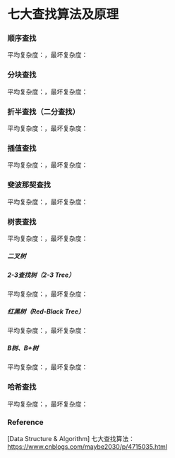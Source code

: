 # 七大查找算法及原理

### 顺序查找

平均复杂度：，最坏复杂度：

### 分块查找

平均复杂度：，最坏复杂度：

### 折半查找（二分查找）

平均复杂度：，最坏复杂度：

### 插值查找

平均复杂度：，最坏复杂度：

### 斐波那契查找

平均复杂度：，最坏复杂度：

### 树表查找

平均复杂度：，最坏复杂度：

##### 二叉树

##### 2-3查找树（2-3 Tree）

平均复杂度：，最坏复杂度：

##### 红黑树（Red-Black Tree）

平均复杂度：，最坏复杂度：

##### B树、B+树

平均复杂度：，最坏复杂度：

### 哈希查找

平均复杂度：，最坏复杂度：

### Reference

[Data Structure & Algorithm] 七大查找算法：https://www.cnblogs.com/maybe2030/p/4715035.html

